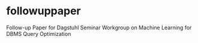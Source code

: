 # followuppaper
Follow-up Paper for Dagstuhl Seminar Workgroup on Machine Learning for DBMS Query Optimization
